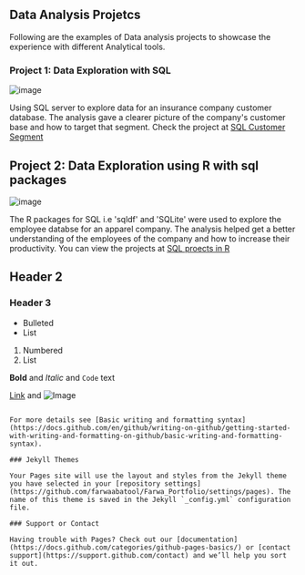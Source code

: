 ## Data Analysis Projetcs

Following are the examples of Data analysis projects to showcase the experience with different Analytical tools.

### Project 1: Data Exploration with SQL

![image](https://user-images.githubusercontent.com/88632911/177135102-9930c500-179f-4a1d-bd33-60d4c09d31c6.png)


Using SQL server to explore data for an insurance company customer database. The analysis gave a clearer picture of the company's customer base and how to target that segment.
Check the project at [SQL Customer Segment](https://github.com/farwaabatool/Farwa_Portfolio/blob/main/SQL%20Customer%20segment)

## Project 2: Data Exploration using R with sql packages

![image](https://user-images.githubusercontent.com/88632911/177286473-28471c88-8f6b-4570-b5fc-5e6a90105c6b.png)


The R packages for SQL i.e 'sqldf' and 'SQLite' were used to explore the employee databse for an apparel company. The analysis helped get a better understanding of the employees of the company and how to increase their productivity.
You can view the projects at [SQL proects in R](https://github.com/farwaabatool/Farwa_Portfolio/tree/main/SQL%20packages%20in%20R) 
## Header 2
### Header 3

- Bulleted
- List

1. Numbered
2. List

**Bold** and _Italic_ and `Code` text

[Link](url) and ![Image](src)
```

For more details see [Basic writing and formatting syntax](https://docs.github.com/en/github/writing-on-github/getting-started-with-writing-and-formatting-on-github/basic-writing-and-formatting-syntax).

### Jekyll Themes

Your Pages site will use the layout and styles from the Jekyll theme you have selected in your [repository settings](https://github.com/farwaabatool/Farwa_Portfolio/settings/pages). The name of this theme is saved in the Jekyll `_config.yml` configuration file.

### Support or Contact

Having trouble with Pages? Check out our [documentation](https://docs.github.com/categories/github-pages-basics/) or [contact support](https://support.github.com/contact) and we’ll help you sort it out.
